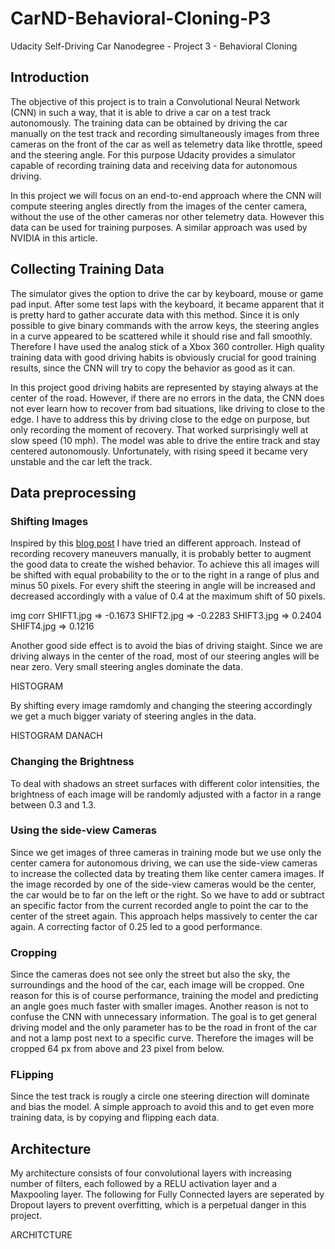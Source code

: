 # CarND-Behavioral-Cloning-P3
Udacity Self-Driving Car Nanodegree - Project 3 - Behavioral Cloning

## Introduction
The objective of this project is to train a Convolutional Neural Network (CNN) in such a way, that it is able to drive a car on a test track autonomously. The training data can be obtained by driving the car manually on the test track and recording simultaneously images from three cameras on the front of the car as well as telemetry data like throttle, speed and the steering angle. For this purpose Udacity provides a simulator capable of recording training data and receiving data for autonomous driving.

In this project we will focus on an end-to-end approach where the CNN will compute steering angles directly from the images of the center camera, without the use of the other cameras nor other telemetry data. However this data can be used for training purposes. A similar approach was used by NVIDIA in this article.

## Collecting Training Data
The simulator gives the option to drive the car by keyboard, mouse or game pad input. After some test laps with the keyboard, it became apparent that it is pretty hard to gather accurate data with this method. Since it is only possible to give binary commands with the arrow keys, the steering angles in a curve appeared to be scattered while it should rise and fall smoothly. Therefore I have used the analog stick of a Xbox 360 controller. High quality training data with good driving habits is obviously crucial for good training results, since the CNN will try to copy the behavior as good as it can.

In this project good driving habits are represented by staying always at the center of the road. However, if there are no errors in the data, the CNN does not ever learn how to recover from bad situations, like driving to close to the edge. I have to address this by driving close to the edge on purpose, but only recording the moment of recovery. That worked surprisingly well at slow speed (10 mph). The model was able to drive the entire track and stay centered autonomously. Unfortunately, with rising speed it became very unstable and the car left the track.

## Data preprocessing
### Shifting Images
Inspired by this [blog post](https://chatbotslife.com/using-augmentation-to-mimic-human-driving-496b569760a9#.xgnblq2nv) I have tried an different approach. Instead of recording recovery maneuvers manually, it is probably better to augment the good data to create the wished behavior. To achieve this all images will be shifted with equal probability to the or to the right in a range of plus and minus 50 pixels. For every shift the steering in angle will be increased and decreased accordingly with a value of 0.4 at the maximum shift of 50 pixels.

img		corr
SHIFT1.jpg =>	-0.1673
SHIFT2.jpg =>	-0.2283
SHIFT3.jpg =>	0.2404
SHIFT4.jpg =>	0.1216

Another good side effect is to avoid the bias of driving staight. Since we are driving always in the center of the road, most of our steering angles will be near zero. Very small steering angles dominate the data.

HISTOGRAM

By shifting every image ramdomly and changing the steering accordingly we get a much bigger variaty of steering angles in the data.

HISTOGRAM DANACH

### Changing the Brightness
To deal with shadows an street surfaces with different color intensities, the brightness of each image will be randomly adjusted with a factor in a range between 0.3 and 1.3.

### Using the side-view Cameras
Since we get images of three cameras in training mode but we use only the center camera for autonomous driving, we can use the side-view cameras to increase the collected data by treating them like center camera images. If the image recorded by one of the side-view cameras would be the center, the car would be to far on the left or the right. So we have to add or subtract an specific factor from the current recorded angle to point the car to the center of the street again. This approach helps massively to center the car again. A correcting factor of 0.25 led to a good performance.

### Cropping
Since the cameras does not see only the street but also the sky, the surroundings and the hood of the car, each image will be cropped. One reason for this is of course performance, training the model and predicting an angle goes much faster with smaller images. Another reason is not to confuse the CNN with unnecessary information. The goal is to get general driving model and the only parameter has to be the road in front of the car and not a lamp post next to a specific curve. Therefore the images will be cropped 64 px from above and 23 pixel from below.

### FLipping
Since the test track is rougly a circle one steering direction will dominate and bias the model. A simple approach to avoid this and to get even more training data, is by copying and flipping each data.

## Architecture
My architecture consists of four convolutional layers with increasing number of filters, each followed by a RELU activation layer and a Maxpooling layer. The following for Fully Connected layers are seperated by Dropout layers to prevent overfitting, which is a perpetual danger in this project.

ARCHITCTURE
